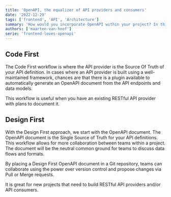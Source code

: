 ```yaml
---
title: 'OpenAPI, the equalizer of API providers and consumers'
date: '2022-12-29'
tags: ['frontend', 'API', 'Architecture']
summary: 'How would you incorporate OpenAPI within your project? In this chapter, we'll explore the two main approaches to using OpenAPI and the benefits of each workflow.'
authors: ['maarten-van-hoof']
serie: 'frontend-loves-openapi'
---
```


## Code First

The Code First workflow is where the API provider is the Source Of Truth of your API definition. In cases where an API provider is built using a well-maintained framework, chances are that there is a plugin available to automatically generate an OpenAPI document from the API endpoints and data models.

This workflow is useful when you have an existing RESTful API provider with plans to document it.

## Design First

With the Design First approach, we start with the OpenAPI document. The OpenAPI document is the Single Source of Truth for your API definitions. This workflow allows for more collaboration between teams within a project. The document will be the neutral common ground for teams to discuss data flows and formats.

By placing a Design First OpenAPI document in a Git repository, teams can collaborate using the power over version control and propose changes via Pull or Merge requests.

It is great for new projects that need to build RESTful API providers and/or API consumers.
